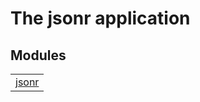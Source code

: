 

# The jsonr application #


## Modules ##


<table width="100%" border="0" summary="list of modules">
<tr><td><a href="jsonr.md" class="module">jsonr</a></td></tr></table>

